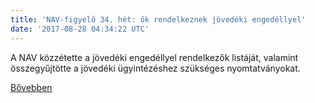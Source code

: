 ```yaml
---
title: 'NAV-figyelő 34. hét: ők rendelkeznek jövedéki engedéllyel'
date: '2017-08-28 04:34:22 UTC'
---
```


A NAV közzétette a jövedéki engedéllyel rendelkezők listáját, valamint összegyűjtötte a jövedéki ügyintézéshez szükséges nyomtatványokat.


[Bővebben](http://ift.tt/2vuEEiO)

